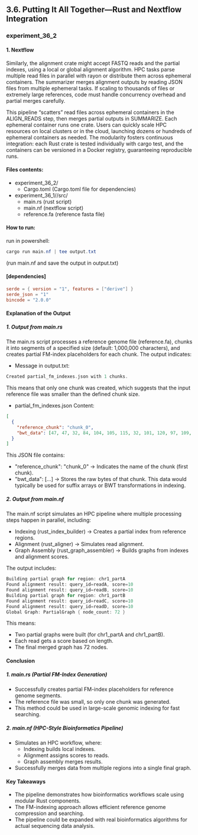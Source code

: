 ## 3.6. Putting It All Together—Rust and Nextflow Integration

### experiment_36_2

#### 1. Nextflow

Similarly, the alignment crate might accept FASTQ reads and the partial indexes, using a local or global alignment algorithm. HPC tasks parse multiple read files in parallel with rayon or distribute them across ephemeral containers. The summarizer merges alignment outputs by reading JSON files from multiple ephemeral tasks. If scaling to thousands of files or extremely large references, code must handle concurrency overhead and partial merges carefully.

This pipeline “scatters” read files across ephemeral containers in the ALIGN_READS step, then merges partial outputs in SUMMARIZE. Each ephemeral container runs one crate. Users can quickly scale HPC resources on local clusters or in the cloud, launching dozens or hundreds of ephemeral containers as needed. The modularity fosters continuous integration: each Rust crate is tested individually with cargo test, and the containers can be versioned in a Docker registry, guaranteeing reproducible runs.



#### Files contents:
* experiment_36_2/
  * Cargo.toml (Cargo.toml file for dependencies)
* experiment_36_1//src/
  * main.rs (rust script)
  * main.nf (nextflow script)
  * reference.fa (reference fasta file)

#### How to run:

run in powershell:

```powershell
cargo run main.nf | tee output.txt
```

(run main.nf and save the output in output.txt)
  
#### [dependencies]

```toml
serde = { version = "1", features = ["derive"] }
serde_json = "1"
bincode = "2.0.0"
```

#### Explanation of the Output

##### 1. Output from main.rs
The main.rs script processes a reference genome file (reference.fa), chunks it into segments of a specified size (default: 1,000,000 characters), and creates partial FM-index placeholders for each chunk. The output indicates:

* Message in output.txt:
```rust
Created partial_fm_indexes.json with 1 chunks.
```

This means that only one chunk was created, which suggests that the input reference file was smaller than the defined chunk size.

* partial_fm_indexes.json Content:

```json
[
  {
    "reference_chunk": "chunk_0",
    "bwt_data": [47, 47, 32, 84, 104, 105, 115, 32, 101, 120, 97, 109, ...]
  }
]
```

This JSON file contains:

* "reference_chunk": "chunk_0" → Indicates the name of the chunk (first chunk).
* "bwt_data": [...] → Stores the raw bytes of that chunk. This data would typically be used for suffix arrays or BWT transformations in indexing.

##### 2. Output from main.nf
The main.nf script simulates an HPC pipeline where multiple processing steps happen in parallel, including:

* Indexing (rust_index_builder) → Creates a partial index from reference regions.
* Alignment (rust_aligner) → Simulates read alignment.
* Graph Assembly (rust_graph_assembler) → Builds graphs from indexes and alignment scores.

The output includes:

```rust
Building partial graph for region: chr1_partA
Found alignment result: query_id=readA, score=10
Found alignment result: query_id=readB, score=10
Building partial graph for region: chr1_partB
Found alignment result: query_id=readC, score=10
Found alignment result: query_id=readD, score=10
Global Graph: PartialGraph { node_count: 72 }
```

This means:

* Two partial graphs were built (for chr1_partA and chr1_partB).
* Each read gets a score based on length.
* The final merged graph has 72 nodes.

#### Conclusion

##### 1. main.rs (Partial FM-Index Generation)

* Successfully creates partial FM-index placeholders for reference genome segments.
* The reference file was small, so only one chunk was generated.
* This method could be used in large-scale genomic indexing for fast searching.

##### 2. main.nf (HPC-Style Bioinformatics Pipeline)

* Simulates an HPC workflow, where:
  * Indexing builds local indexes.
  * Alignment assigns scores to reads.
  * Graph assembly merges results.
* Successfully merges data from multiple regions into a single final graph.

#### Key Takeaways
* The pipeline demonstrates how bioinformatics workflows scale using modular Rust components.
* The FM-indexing approach allows efficient reference genome compression and searching.
* The pipeline could be expanded with real bioinformatics algorithms for actual sequencing data analysis.


